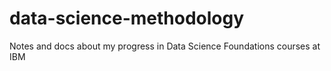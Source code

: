 # data-science-methodology
Notes and docs about my progress in Data Science Foundations courses at IBM
